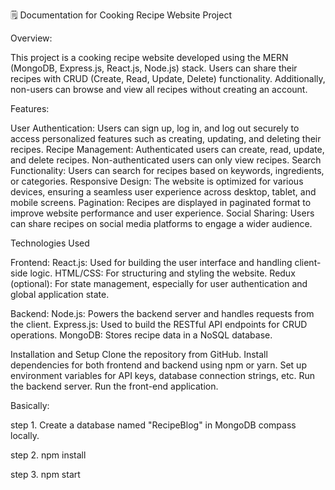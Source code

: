 
🗒️ Documentation for Cooking Recipe Website Project



Overview:

This project is a cooking recipe website developed using the MERN (MongoDB, Express.js, React.js, Node.js) stack. Users can share their recipes with CRUD (Create, Read, Update, Delete) functionality. Additionally, non-users can browse and view all recipes without creating an account.

Features:

User Authentication: Users can sign up, log in, and log out securely to access personalized features such as creating, updating, and deleting their recipes.
Recipe Management: Authenticated users can create, read, update, and delete recipes. Non-authenticated users can only view recipes.
Search Functionality: Users can search for recipes based on keywords, ingredients, or categories.
Responsive Design: The website is optimized for various devices, ensuring a seamless user experience across desktop, tablet, and mobile screens.
Pagination: Recipes are displayed in paginated format to improve website performance and user experience.
Social Sharing: Users can share recipes on social media platforms to engage a wider audience.

Technologies Used

Frontend:
React.js: Used for building the user interface and handling client-side logic.
HTML/CSS: For structuring and styling the website.
Redux (optional): For state management, especially for user authentication and global application state.

Backend:
Node.js: Powers the backend server and handles requests from the client.
Express.js: Used to build the RESTful API endpoints for CRUD operations.
MongoDB: Stores recipe data in a NoSQL database.

Installation and Setup
Clone the repository from GitHub.
Install dependencies for both frontend and backend using npm or yarn.
Set up environment variables for API keys, database connection strings, etc.
Run the backend server.
Run the front-end application.

Basically:

step 1. Create a database named "RecipeBlog"  in MongoDB compass locally.

step 2. npm install

step 3. npm start
